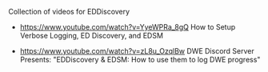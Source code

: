Collection of videos for EDDiscovery

* https://www.youtube.com/watch?v=YyeWPRa_8gQ  How to Setup Verbose Logging, ED Discovery, and EDSM

* https://www.youtube.com/watch?v=zL8u_OzqlBw  DWE Discord Server Presents: "EDDiscovery & EDSM: How to use them to log DWE progress"
